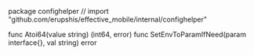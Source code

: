 package confighelper // import "github.com/erupshis/effective_mobile/internal/confighelper"

func Atoi64(value string) (int64, error)
func SetEnvToParamIfNeed(param interface{}, val string) error
